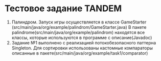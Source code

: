 # Тестовое задание TANDEM

1. Палиндром. 
   Запуск игры осуществляется в классе GameStarter (src/main/java/org/example/palindrom/GameStarter.java)
   В пакете palindrome(src/main/java/org/example/palindrom) находятся все классы, которые используются в программе
   с описание(Javadoc)
2. Задание №1 выполнено с реализацией потокобезопасного паттерна Singleton.
   Для сортировки использованы кастомные компараторы описанные в пакете(src/main/java/org/example/task1/comparator) 